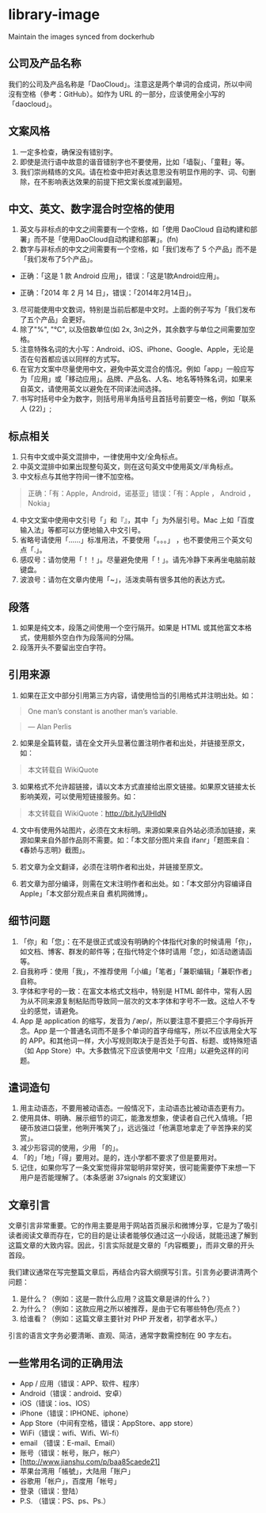 # library-image
Maintain the images synced from dockerhub

## 公司及产品名称
我们的公司及产品名称是「DaoCloud」。注意这是两个单词的合成词，所以中间沒有空格（參考：GitHub）。如作为 URL 的一部分，应该使用全小写的「daocloud」。

## 文案风格
1. 一定多检查，确保没有错别字。
2. 即使是流行语中故意的谐音错别字也不要使用，比如「墙裂」、「童鞋」等。
3. 我们崇尚精练的文风。请在检查中把对表达意思没有明显作用的字、词、句删除，在不影响表达效果的前提下把文案长度减到最短。

## 中文、英文、数字混合时空格的使用
1. 英文与非标点的中文之间需要有一个空格，如「使用 DaoCloud 自动构建和部署」而不是「使用DaoCloud自动构建和部署」。(fn)
2. 数字与非标点的中文之间需要有一个空格，如「我们发布了 5 个产品」而不是「我们发布了5个产品」。

- 正确：「这是 1 款 Android 应用」，错误：「这是1款Android应用」。

- 正确：「2014 年 2 月 14 日」，错误：「2014年2月14日」。
3. 尽可能使用中文数词，特别是当前后都是中文时。上面的例子写为「我们发布了五个产品」会更好。
4. 除了"%", "°C", 以及倍数单位(如 2x, 3n)之外，其余数字与单位之间需要加空格。
5. 注意特殊名词的大小写：Android、iOS、iPhone、Google、Apple，无论是否在句首都应该以同样的方式写。
6. 在官方文案中尽量使用中文，避免中英文混合的情况。例如「app」一般应写为「应用」或「移动应用」。品牌、产品名、人名、地名等特殊名词，如果来自英文，请使用英文以避免在不同译法间选择。
7. 书写时括号中全为数字，则括号用半角括号且首括号前要空一格，例如「联系人 (22)」;


## 标点相关
1. 只有中文或中英文混排中，一律使用中文/全角标点。
2. 中英文混排中如果出现整句英文，则在这句英文中使用英文/半角标点。
3. 中文标点与其他字符间一律不加空格。
> 正确：「有：Apple，Android，诺基亚」错误：「有：Apple ， Android ，Nokia」
4. 中文文案中使用中文引号「」和『』，其中「」为外层引号。Mac 上如「百度输入法」等都可以方便地输入中文引号。
5. 省略号请使用「……」标准用法，不要使用「。。。」 ，也不要使用三个英文句点「.」。
6. 感叹号：请勿使用「！！」。尽量避免使用「！」。请先冷静下来再坐电脑前敲键盘。
7. 波浪号：请勿在文章内使用「~」，活泼卖萌有很多其他的表达方式。
 
## 段落
1. 如果是纯文本，段落之间使用一个空行隔开。如果是 HTML 或其他富文本格式，使用额外空白作为段落间的分隔。
2. 段落开头不要留出空白字符。

## 引用来源
1. 如果在正文中部分引用第三方内容，请使用恰当的引用格式并注明出处。如：
 > One man’s constant is another man’s variable.

 >  — Alan Perlis

2. 如果是全篇转载，请在全文开头显著位置注明作者和出处，并链接至原文，如：
 >  本文转载自 WikiQuote

3. 如果格式不允许超链接，请以文本方式直接给出原文链接。如果原文链接太长影响美观，可以使用短链接服务。如：
 > 本文转载自 WikiQuote：http://bit.ly/UlHIdN

4. 文中有使用外站图片，必须在文末标明。来源如果来自外站必须添加链接，来源如果来自外部作品则不需要。如：「本文部分图片来自 ifanr」「题图来自：《春娇与志明》截图」。

5. 若文章为全文翻译，必须在注明作者和出处，并链接至原文。

6. 若文章为部分编译，则需在文末注明作者和出处。如：「本文部分内容编译自 Apple」「本文部分观点来自 煮机网微博」。

## 细节问题
1. 「你」和「您」：在不是很正式或没有明确的个体指代对象的时候请用「你」，如文档、博客、群发的邮件等；在指代特定个体时请用「您」，如活动邀请函等。
2. 自我称呼：使用「我」，不推荐使用「小编」「笔者」「兼职编辑」「兼职作者」自称。
3. 字体和字号的一致：在富文本格式文档中，特别是 HTML 邮件中，常有人因为从不同来源复制粘贴而导致同一层次的文本字体和字号不一致。这给人不专业的感觉，请避免。
4. App 是 application 的缩写，发音为 /ˈæp/，所以要注意不要把三个字母拆开念。App 是一个普通名词而不是多个单词的首字母缩写，所以不应该用全大写的 APP。和其他词一样，大小写规则取决于是否处于句首、标题、或特殊短语（如 App Store）中。大多数情况下应该使用中文「应用」以避免这样的问题。

## 遣词造句
1. 用主动语态，不要用被动语态。一般情况下，主动语态比被动语态更有力。
2. 使用具体、明确、展示细节的词汇，能激发想象，使读者自己代入情境。「把硬币放进口袋里，他咧开嘴笑了」，远远强过「他满意地拿走了辛苦挣来的奖赏」。
3. 减少形容词的使用，少用 「的」。
4. 「的」「地」「得」要用对。是的，连小学都不要求了但是要用对。
5. 记住，如果你写了一条文案觉得非常聪明非常好笑，很可能需要停下来想一下用户是否能理解了。（本条感谢 37signals 的文案建议）

## 文章引言

文章引言非常重要。它的作用主要是用于网站首页展示和微博分享，它是为了吸引读者阅读文章而存在，它的目的是让读者能够仅通过这一小段话，就能迅速了解到这篇文章的大致内容。因此，引言实际就是文章的「内容概要」，而非文章的开头首段。

我们建议通常在写完整篇文章后，再结合内容大纲撰写引言。引言务必要讲清两个问题：

1. 是什么？（例如：这是一款什么应用？这篇文章是讲的什么？）
2. 为什么？（例如：这款应用之所以被推荐，是由于它有哪些特色/亮点？）
3. 给谁看？（例如：这篇文章主要针对 PHP 开发者，初学者水平。）

引言的语言文字务必要清晰、直观、简洁，通常字数需控制在 90 字左右。

## 一些常用名词的正确用法
- App / 应用（错误：APP、软件、程序）
- Android（错误：android、安卓）
- iOS（错误：ios、IOS）
- iPhone（错误：IPHONE、iphone）
- App Store（中间有空格，错误：AppStore、app store）
- WiFi（错误：wifi、Wifi、Wi-fi）
- email （错误：E-mail、Email）
- 账号（错误：帐号，账户，帐户）
 - [http://www.jianshu.com/p/baa85caede21] 
 - 苹果台湾用「帳號」，大陆用「账户」
 - 谷歌用「帐户」，百度用「帐号」
- 登录（错误：登陆）
- P.S. （错误：PS、ps、Ps.）
